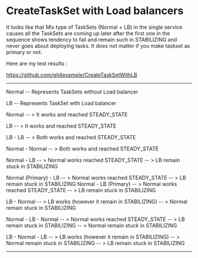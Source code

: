 # CreateTaskSet with Load balancers

It looks like that Mix type of TaskSets (Normal + LB) in the single service causes all the TaskSets are coming up later after the first one in the sequence shows tendency to fail and remain such in STABILIZING and never goes about deploying tasks. It does not matter if you make taskset as primary or not.

Here are my test results  : 

https://github.com/git4example/CreateTaskSetWithLB

------------------------------------

Normal -- Represents TaskSets without Load balancer

LB -- Represents TaskSet with Load balancer


Normal -- > It works and reached STEADY_STATE

LB -- > It works and reached STEADY_STATE

LB - LB -- > Both works and reached STEADY_STATE

Normal - Normal -- > Both works and reached STEADY_STATE


Normal - LB -- > Normal works reached STEADY_STATE -- > LB remain stuck in STABILIZING

Normal (Primary) - LB -- > Normal works reached STEADY_STATE -- > LB remain stuck in STABILIZING
Normal - LB (Primary) -- > Normal works reached STEADY_STATE -- > LB remain stuck in STABILIZING

LB - Normal -- > LB works (however it remain in STABILIZING) -- > Normal remain stuck in STABILIZING



Normal - LB - Normal -- > Normal works reached STEADY_STATE -- > LB remain stuck in STABILIZING -- > Normal remain stuck in STABILIZING

LB - Normal - LB -- > LB works (however it remain in STABILIZING) -- > Normal remain stuck in STABILIZING -- > LB remain stuck in STABILIZING

------------------------------------